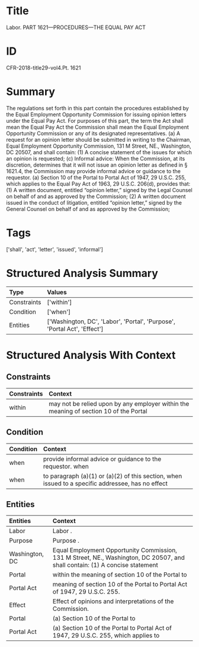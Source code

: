 # Title

 Labor. PART 1621—PROCEDURES—THE EQUAL PAY ACT


# ID

 CFR-2018-title29-vol4.Pt. 1621


# Summary

The regulations set forth in this part contain the procedures established by the Equal Employment Opportunity Commission for issuing opinion letters under the Equal Pay Act.
For purposes of this part, the term the Act shall mean the Equal Pay Act the Commission shall mean the Equal Employment Opportunity Commission or any of its designated representatives.
(a) A request for an opinion letter should be submitted in writing to the Chairman, Equal Employment Opportunity Commission, 131 M Street, NE., Washington, DC 20507, and shall contain:
(1) A concise statement of the issues for which an opinion is requested;
(c) Informal advice: When the Commission, at its discretion, determines that it will not issue an opinion letter as defined in &#167;&#8201;1621.4, the Commission may provide informal advice or guidance to the requestor.
(a) Section 10 of the Portal to Portal Act of 1947, 29 U.S.C. 255, which applies to the Equal Pay Act of 1963, 29 U.S.C. 206(d), provides that:
(1) A written document, entitled &#8220;opinion letter,&#8221; signed by the Legal Counsel on behalf of and as approved by the Commission;
(2) A written document issued in the conduct of litigation, entitled &#8220;opinion letter,&#8221; signed by the General Counsel on behalf of and as approved by the Commission;


# Tags

['shall', 'act', 'letter', 'issued', 'informal']


# Structured Analysis Summary

| Type        | Values                                                                   |
|:------------|:-------------------------------------------------------------------------|
| Constraints | ['within']                                                               |
| Condition   | ['when']                                                                 |
| Entities    | ['Washington, DC', 'Labor', 'Portal', 'Purpose', 'Portal Act', 'Effect'] |


# Structured Analysis With Context

 


## Constraints

| Constraints   | Context                                                                               |
|:--------------|:--------------------------------------------------------------------------------------|
| within        | may not be relied upon by any employer within the meaning of section 10 of the Portal |


## Condition

| Condition   | Context                                                                                           |
|:------------|:--------------------------------------------------------------------------------------------------|
| when        | provide informal advice or guidance to the requestor. when                                        |
| when        | to paragraph (a)(1) or (a)(2) of this section, when issued to a specific addressee, has no effect |


## Entities

| Entities       | Context                                                                                                                      |
|:---------------|:-----------------------------------------------------------------------------------------------------------------------------|
| Labor          | Labor .                                                                                                                      |
| Purpose        | Purpose .                                                                                                                    |
| Washington, DC | Equal Employment Opportunity Commission, 131 M Street, NE., Washington, DC 20507, and shall contain: (1) A concise statement |
| Portal         | within the meaning of section 10 of the Portal  to                                                                           |
| Portal Act     | meaning of section 10 of the Portal to Portal Act  of 1947, 29 U.S.C. 255.                                                   |
| Effect         | Effect  of opinions and interpretations of the Commission.                                                                   |
| Portal         | (a) Section 10 of the  Portal  to                                                                                            |
| Portal Act     | (a) Section 10 of the Portal to  Portal Act of 1947, 29 U.S.C. 255, which applies to                                         |


